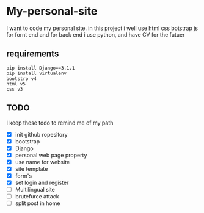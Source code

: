 # My-personal-site

I want to code my personal site.
in this project i well use html css botstrap js for fornt end and for back end i use python, and have CV for the futuer


## requirements

    pip install Django==3.1.1
    pip install virtualenv
    bootstrp v4
    html v5
    css v3


## TODO

I keep these todo to remind me of my path

- [x] init github ropesitory
- [x] bootstrap
- [x] Django
- [x] personal web page property
- [x] use name for website
- [x] site template
- [x] form's
- [x] set login and register
- [ ] Multilingual site
- [ ] brutefurce attack
- [ ] split post in home 